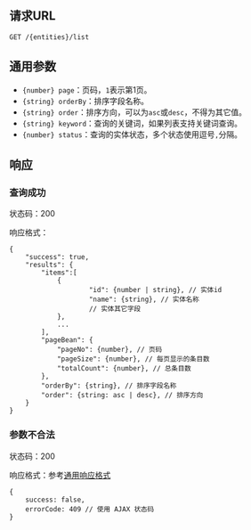 ## 请求URL

    GET /{entities}/list

## 通用参数

- `{number} page`：页码，`1`表示第1页。
- `{string} orderBy`：排序字段名称。
- `{string} order`：排序方向，可以为`asc`或`desc`，不得为其它值。
- `{string} keyword`：查询的关键词，如果列表支持关键词查询。
- `{number} status`：查询的实体状态，多个状态使用逗号`,`分隔。

## 响应

### 查询成功

状态码：200

响应格式：

    {
        "success": true,
		"results": {
			"items":[
	            {
	                    "id": {number | string}, // 实体id
	                    "name": {string}, // 实体名称
	                    // 实体其它字段
	            },
	            ...
	        ],
			"pageBean": {
		        "pageNo": {number}, // 页码
		        "pageSize": {number}, // 每页显示的条目数
		        "totalCount": {number}, // 总条目数
			},
	        "orderBy": {string}, // 排序字段名称
	        "order": {string: asc | desc}, // 排序方向
		}
    }

### 参数不合法

状态码：200

响应格式：参考[通用响应格式]()

    {
        success: false,
        errorCode: 409 // 使用 AJAX 状态码
    }
